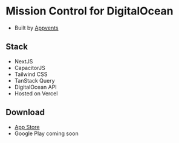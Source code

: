 # Mission Control for DigitalOcean

- Built by [Appvents](https://www.appvents.com)

## Stack

- NextJS
- CapacitorJS
- Tailwind CSS
- TanStack Query
- DigitalOcean API
- Hosted on Vercel

## Download

- [App Store](https://apps.apple.com/us/app/mission-ctrl-for-digitalocean/id1671486255)
- Google Play coming soon
